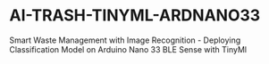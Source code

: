 # AI-TRASH-TINYML-ARDNANO33
Smart Waste Management with Image Recognition - Deploying Classification Model on Arduino Nano 33 BLE Sense with TinyMl
